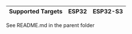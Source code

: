 | Supported Targets | ESP32 | ESP32-S3 |
| ----------------- | ----- | -------- |

See README.md in the parent folder

